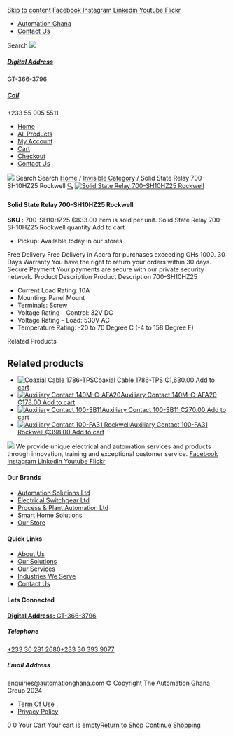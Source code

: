 [Skip to content](https://store.automationghana.com/product/solid-state-relay-700-sh10hz25/#content)
[ Facebook ](https://www.facebook.com/automationgh/) [ Instagram ](https://www.instagram.com/automationgh/) [ Linkedin ](https://www.linkedin.com/company/the-automation-ghana-limited/) [ Youtube ](https://www.youtube.com/channel/UCurrRDUSm5oIW39VXjn1u0w) [ Flickr ](https://www.flickr.com/photos/181794037@N07/)
  * [ Automation Ghana ](https://automationghana.com)
  * [ Contact Us ](https://store.automationghana.com/contact/)


Search
[ ![](https://store.automationghana.com/wp-content/uploads/2024/04/Website-TAGG-Logo-BLUE.png) ](https://store.automationghana.com/)
[ ](https://maps.app.goo.gl/m4xeaagWCNbLk4jM6)
#####  [ Digital Address ](https://maps.app.goo.gl/m4xeaagWCNbLk4jM6)
GT-366-3796 
[ ](tel:+233550055511)
#####  [ Call ](tel:+233550055511)
+233 55 005 5511 
  * [Home](https://store.automationghana.com/)
  * [All Products](https://store.automationghana.com/shop/)
  * [My Account](https://store.automationghana.com/my-account/)
  * [Cart](https://store.automationghana.com/cart/)
  * [Checkout](https://store.automationghana.com/checkout/)
  * [Contact Us](https://store.automationghana.com/contact/)


[![](https://store.automationghana.com/wp-content/uploads/2024/04/AutomationGhana_logo_white.png)](https://store.automationghana.com)
Search
Search
[Home](https://store.automationghana.com) / [Invisible Category](https://store.automationghana.com/product-category/invisible-category/) / Solid State Relay 700-SH10HZ25 Rockwell
[🔍](https://store.automationghana.com/product/solid-state-relay-700-sh10hz25/)
[![Solid State Relay 700-SH10HZ25 Rockwell](https://store.automationghana.com/wp-content/uploads/2020/12/700-SH10HZ25-600x450.jpg)](https://store.automationghana.com/wp-content/uploads/2020/12/700-SH10HZ25.jpg)
####  Solid State Relay 700-SH10HZ25 Rockwell 
**SKU :** 700-SH10HZ25 
₵833.00
Item is sold per unit.
Solid State Relay 700-SH10HZ25 Rockwell quantity
Add to cart
  * Pickup: Available today in our stores


Free Delivery 
Free Delivery in Accra for purchases exceeding GHs 1000. 
30 Days Warranty 
You have the right to return your orders within 30 days. 
Secure Payment 
Your payments are secure with our private security network. 
Product Description
Product Description
700-SH10HZ25 
  * Current Load Rating: 10A
  * Mounting: Panel Mount
  * Terminals: Screw
  * Voltage Rating – Control: 32V DC
  * Voltage Rating – Load: 530V AC
  * Temperature Rating: -20 to 70 Degree C (-4 to 158 Degree F)


Related Products 
## Related products
  * [![Coaxial Cable 1786-TPS](https://store.automationghana.com/wp-content/uploads/2020/12/1786-TPS-300x300.jpg)Coaxial Cable 1786-TPS ₵1,630.00 ](https://store.automationghana.com/product/coaxial-cable-1786-tps/)
[Add to cart](https://store.automationghana.com/product/solid-state-relay-700-sh10hz25/?add-to-cart=2983)
  * [![Auxiliary Contact 140M-C-AFA20](https://store.automationghana.com/wp-content/uploads/2020/12/140M-C-AFA20-300x300.jpg)Auxiliary Contact 140M-C-AFA20 ₵178.00 ](https://store.automationghana.com/product/auxiliary-contact-140m-c-afa20/)
[Add to cart](https://store.automationghana.com/product/solid-state-relay-700-sh10hz25/?add-to-cart=2961)
  * [![Auxiliary Contact 100-SB11](https://store.automationghana.com/wp-content/uploads/2020/11/Allen-Bradley-100S-300x300.jpg)Auxiliary Contact 100-SB11 ₵270.00 ](https://store.automationghana.com/product/auxiliary-contact-100-sb11/)
[Add to cart](https://store.automationghana.com/product/solid-state-relay-700-sh10hz25/?add-to-cart=2954)
  * [![Auxiliary Contact 100-FA31 Rockwell](https://store.automationghana.com/wp-content/uploads/2020/11/Auxilliary-Contact-Block-100-FA31.jpg)Auxiliary Contact 100-FA31 Rockwell ₵398.00 ](https://store.automationghana.com/product/auxiliary-contact-100-fa31-rockwell/)
[Add to cart](https://store.automationghana.com/product/solid-state-relay-700-sh10hz25/?add-to-cart=2937)


![](https://store.automationghana.com/wp-content/uploads/2024/04/AutomationGhana_logo_white.png)
We provide unique electrical and automation services and products through innovation, training and exceptional customer service.
[ Facebook ](https://www.facebook.com/automationgh/) [ Instagram ](https://www.instagram.com/automationgh/) [ Linkedin ](https://www.linkedin.com/company/the-automation-ghana-limited/) [ Youtube ](https://www.youtube.com/channel/UCurrRDUSm5oIW39VXjn1u0w) [ Flickr ](https://www.flickr.com/photos/181794037@N07/)
#### Our Brands
  * [ Automation Solutions Ltd ](https://store.automationghana.com/product/solid-state-relay-700-sh10hz25/)
  * [ Electrical Switchgear Ltd ](https://store.automationghana.com/product/solid-state-relay-700-sh10hz25/)
  * [ Process & Plant Automation Ltd ](https://store.automationghana.com/product/solid-state-relay-700-sh10hz25/)
  * [ Smart Home Solutions ](https://store.automationghana.com/product/solid-state-relay-700-sh10hz25/)
  * [ Our Store ](https://store.automationghana.com/product/solid-state-relay-700-sh10hz25/)


#### Quick Links
  * [ About Us ](https://store.automationghana.com/product/solid-state-relay-700-sh10hz25/)
  * [ Our Solutions ](https://store.automationghana.com/product/solid-state-relay-700-sh10hz25/)
  * [ Our Services ](https://store.automationghana.com/product/solid-state-relay-700-sh10hz25/)
  * [ Industries We Serve ](https://store.automationghana.com/product/solid-state-relay-700-sh10hz25/)
  * [ Contact Us ](https://store.automationghana.com/product/solid-state-relay-700-sh10hz25/)


#### Lets Connected
[**Digital Address:** GT-366-3796](https://maps.app.goo.gl/m4xeaagWCNbLk4jM6)
#####  Telephone 
[ +233 30 281 2680](tel:+233302812680)[+233 30 393 9077](https://store.automationghana.com/product/solid-state-relay-700-sh10hz25/+233303939077)
#####  Email Address 
enquiries@automationghana.com 
© Copyright The Automation Ghana Group 2024
  * [ Term Of Use ](https://store.automationghana.com/product/solid-state-relay-700-sh10hz25/)
  * [ Privacy Policy ](https://store.automationghana.com/product/solid-state-relay-700-sh10hz25/)


0
0
Your Cart
Your cart is empty[Return to Shop](https://store.automationghana.com/shop/)
[Continue Shopping](https://store.automationghana.com/product/solid-state-relay-700-sh10hz25/)
